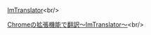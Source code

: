 [ImTranslator](https://chrome.google.com/webstore/search/ImTranslator?hl=ja "https://chrome.google.com/webstore/search/ImTranslator?hl=ja")<br/>

[Chromeの拡張機能で翻訳～ImTranslator～](https://applica.info/chrome-addon-translate "https://applica.info/chrome-addon-translate")<br/>
